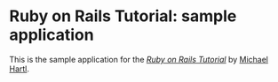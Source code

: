 # Ruby on Rails Tutorial: sample application

This is the sample application for
the [*Ruby on Rails Tutorial*](https://rails-4-0.railstutorial.org/)
by [Michael Hartl](http://michaelhartl.com/).